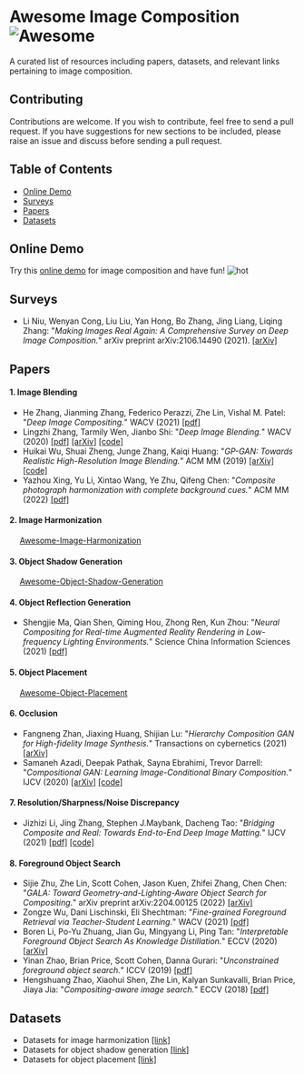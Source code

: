 # Awesome Image Composition  ![Awesome](https://cdn.rawgit.com/sindresorhus/awesome/d7305f38d29fed78fa85652e3a63e154dd8e8829/media/badge.svg)

A curated list of resources including papers, datasets, and relevant links pertaining to image composition.

## Contributing

Contributions are welcome.  If you wish to contribute, feel free to send a pull request. If you have suggestions for new sections to be included, please raise an issue and discuss before sending a pull request.

## Table of Contents
+ [Online Demo](#Online-demo)
+ [Surveys](#Surveys)
+ [Papers](#Papers)
+ [Datasets](#Datasets)

## Online Demo

Try this [online demo](https://bcmi.sjtu.edu.cn/home/niuli/demo_image_composition/) for image composition and have fun! ![hot](https://bcmi.sjtu.edu.cn/~niuli/images/fire.png)

## Surveys
+ Li Niu, Wenyan Cong, Liu Liu, Yan Hong, Bo Zhang, Jing Liang, Liqing Zhang: "*Making Images Real Again: A Comprehensive Survey on Deep Image Composition.*" arXiv preprint arXiv:2106.14490 (2021). [[arXiv]](https://arxiv.org/pdf/2106.14490.pdf)

## Papers

#### 1. Image Blending
+ He Zhang, Jianming Zhang, Federico Perazzi, Zhe Lin, Vishal M. Patel: "*Deep Image Compositing.*" WACV (2021) [[pdf]](https://arxiv.org/pdf/2011.02146.pdf)
+ Lingzhi Zhang, Tarmily Wen, Jianbo Shi: "*Deep Image Blending.*" WACV (2020) [[pdf]](https://openaccess.thecvf.com/content_WACV_2020/papers/Zhang_Deep_Image_Blending_WACV_2020_paper.pdf) [[arXiv]](https://arxiv.org/pdf/1910.11495.pdf) [[code]](https://github.com/owenzlz/DeepImageBlending)
+ Huikai Wu, Shuai Zheng, Junge Zhang, Kaiqi Huang: "*GP-GAN: Towards Realistic High-Resolution Image Blending.*" ACM MM (2019) [[arXiv]](https://arxiv.org/pdf/1703.07195.pdf) [[code]](https://github.com/wuhuikai/GP-GAN)
+  Yazhou Xing, Yu Li, Xintao Wang, Ye Zhu, Qifeng Chen: "*Composite photograph harmonization with complete background cues.*" ACM MM (2022) [[pdf]](https://dl.acm.org/doi/pdf/10.1145/3503161.3548031)


#### 2. Image Harmonization
  &emsp;  [Awesome-Image-Harmonization](https://github.com/bcmi/Awesome-Image-Harmonization)
 
#### 3. Object Shadow Generation

  &emsp;  [Awesome-Object-Shadow-Generation](https://github.com/bcmi/Awesome-Object-Shadow-Generation)
  
#### 4. Object Reflection Generation

+ Shengjie Ma, Qian Shen, Qiming Hou, Zhong Ren, Kun Zhou: "*Neural Compositing for Real-time Augmented Reality Rendering in Low-frequency Lighting Environments.*" Science China Information Sciences (2021) [[pdf]](http://kunzhou.net/2021/NeuralComposite.pdf)

#### 5. Object Placement 

  &emsp;  [Awesome-Object-Placement](https://github.com/bcmi/Awesome-Object-Placement)

#### 6. Occlusion
+ Fangneng Zhan, Jiaxing Huang, Shijian Lu: "*Hierarchy Composition GAN for High-fidelity Image Synthesis.*" Transactions on cybernetics (2021) [[arXiv]](https://arxiv.org/pdf/1905.04693.pdf)
+ Samaneh Azadi, Deepak Pathak, Sayna Ebrahimi, Trevor Darrell: "*Compositional GAN: Learning Image-Conditional Binary Composition.*" IJCV (2020) [[arXiv]](https://arxiv.org/pdf/1807.07560.pdf) [[code]](https://github.com/azadis/CompositionalGAN)

#### 7. Resolution/Sharpness/Noise Discrepancy

+ Jizhizi Li, Jing Zhang, Stephen J.Maybank, Dacheng Tao: "*Bridging Composite and Real: Towards End-to-End Deep Image Matting.*" IJCV (2021) [[pdf]](https://link.springer.com/content/pdf/10.1007/s11263-021-01541-0.pdf) [[code]](https://github.com/JizhiziLi/GFM)

#### 8. Foreground Object Search

+ Sijie Zhu, Zhe Lin, Scott Cohen, Jason Kuen, Zhifei Zhang, Chen Chen: "*GALA: Toward Geometry-and-Lighting-Aware Object Search for Compositing.*" arXiv preprint arXiv:2204.00125 (2022) [[arXiv]](https://arxiv.org/pdf/2204.00125.pdf)
+ Zongze Wu, Dani Lischinski, Eli Shechtman: "*Fine-grained Foreground Retrieval via Teacher-Student Learning.*" WACV (2021) [[pdf]](https://openaccess.thecvf.com/content/WACV2021/papers/Wu_Fine-Grained_Foreground_Retrieval_via_Teacher-Student_Learning_WACV_2021_paper.pdf)
+ Boren Li, Po-Yu Zhuang, Jian Gu, Mingyang Li, Ping Tan: "*Interpretable Foreground Object Search As Knowledge Distillation.*" ECCV (2020) [[arXiv]](https://arxiv.org/pdf/2007.09867.pdf)
+ Yinan Zhao, Brian Price, Scott Cohen, Danna Gurari: "*Unconstrained foreground object search.*" ICCV (2019) [[pdf]](https://openaccess.thecvf.com/content_ICCV_2019/papers/Zhao_Unconstrained_Foreground_Object_Search_ICCV_2019_paper.pdf)
+ Hengshuang Zhao, Xiaohui Shen, Zhe Lin, Kalyan Sunkavalli, Brian Price, Jiaya Jia: "*Compositing-aware image search.*" ECCV (2018) [[pdf]](https://openaccess.thecvf.com/content_ECCV_2018/papers/Hengshuang_Zhao_Compositing-aware_Image_Search_ECCV_2018_paper.pdf)

## Datasets
+ Datasets for image harmonization [[link]](https://github.com/bcmi/Awesome-Image-Harmonization#Datasets)
+ Datasets for object shadow generation [[link]](https://github.com/bcmi/Awesome-Object-Shadow-Generation#Datasets)
+ Datasets for object placement [[link]](https://github.com/bcmi/Awesome-Object-Placement#Datasets)
  


